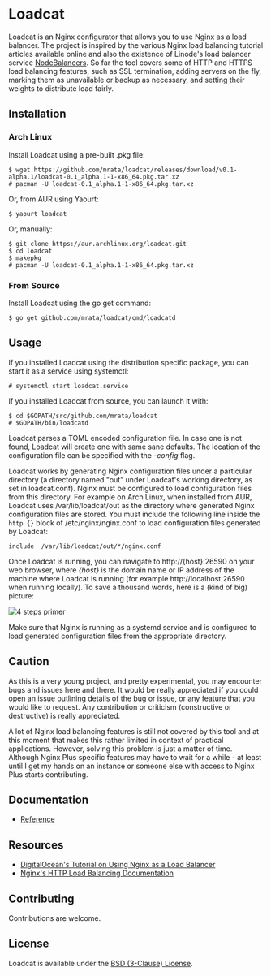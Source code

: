 # Loadcat

Loadcat is an Nginx configurator that allows you to use Nginx as a load balancer. The project is inspired by the various Nginx load balancing tutorial articles available online and also the existence of Linode's load balancer service [NodeBalancers](https://www.linode.com/nodebalancers). So far the tool covers some of HTTP and HTTPS load balancing features, such as SSL termination, adding servers on the fly, marking them as unavailable or backup as necessary, and setting their weights to distribute load fairly.

## Installation

### Arch Linux

Install Loadcat using a pre-built .pkg file:

~~~
$ wget https://github.com/mrata/loadcat/releases/download/v0.1-alpha.1/loadcat-0.1_alpha.1-1-x86_64.pkg.tar.xz
# pacman -U loadcat-0.1_alpha.1-1-x86_64.pkg.tar.xz
~~~

Or, from AUR using Yaourt:

~~~
$ yaourt loadcat
~~~

Or, manually:

~~~
$ git clone https://aur.archlinux.org/loadcat.git
$ cd loadcat
$ makepkg
# pacman -U loadcat-0.1_alpha.1-1-x86_64.pkg.tar.xz
~~~

### From Source

Install Loadcat using the go get command:

```
$ go get github.com/mrata/loadcat/cmd/loadcatd
```

## Usage

If you installed Loadcat using the distribution specific package, you can start it as a service using systemctl:

```
# systemctl start loadcat.service
```

If you installed Loadcat from source, you can launch it with:

```
$ cd $GOPATH/src/github.com/mrata/loadcat
# $GOPATH/bin/loadcatd
```

Loadcat parses a TOML encoded configuration file. In case one is not found, Loadcat will create one with same sane defaults. The location of the configuration file can be specified with the _-config_ flag.

Loadcat works by generating Nginx configuration files under a particular directory (a directory named "out" under Loadcat's working directory, as set in loadcat.conf). Nginx must be configured to load configuration files from this directory. For example on Arch Linux, when installed from AUR, Loadcat uses /var/lib/loadcat/out as the directory where generated Nginx configuration files are stored. You must include the following line inside the `http {}` block of /etc/nginx/nginx.conf to load configuration files generated by Loadcat:

```
include  /var/lib/loadcat/out/*/nginx.conf
```

Once Loadcat is running, you can navigate to http://{host}:26590 on your web browser, where _{host}_ is the domain name or IP address of the machine where Loadcat is running (for example http://localhost:26590 when running locally). To save a thousand words, here is a (kind of big) picture:

![4 steps primer](http://i.imgur.com/7l6zN5n.png)

Make sure that Nginx is running as a systemd service and is configured to load generated configuration files from the appropriate directory.

## Caution

As this is a very young project, and pretty experimental, you may encounter bugs and issues here and there. It would be really appreciated if you could open an issue outlining details of the bug or issue, or any feature that you would like to request. Any contribution or criticism (constructive or destructive) is really appreciated.

A lot of Nginx load balancing features is still not covered by this tool and at this moment that makes this rather limited in context of practical applications. However, solving this problem is just a matter of time. Although Nginx Plus specific features may have to wait for a while - at least until I get my hands on an instance or someone else with access to Nginx Plus starts contributing.

## Documentation

- [Reference](http://godoc.org/github.com/mrata/loadcat)

## Resources

- [DigitalOcean's Tutorial on Using Nginx as a Load Balancer](https://www.digitalocean.com/community/tutorials/how-to-set-up-nginx-load-balancing)
- [Nginx's HTTP Load Balancing Documentation](http://nginx.org/en/docs/http/load_balancing.html)

## Contributing

Contributions are welcome.

## License

Loadcat is available under the [BSD (3-Clause) License](http://opensource.org/licenses/BSD-3-Clause).
